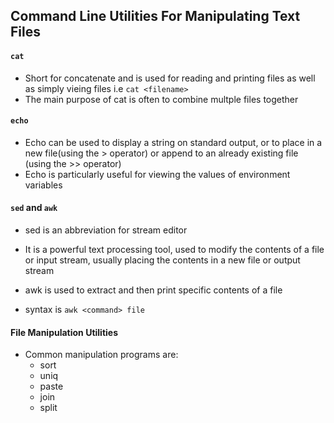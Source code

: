 ## Command Line Utilities For Manipulating Text Files
#### `cat`
- Short for concatenate and is used for reading and printing files as well as simply vieing files i.e `cat <filename>`
- The main purpose of cat is often to combine multple files together

#### `echo`
- Echo can be used to display a string on standard output, or to place in a new file(using the > operator) or append to an already existing file (using the >> operator)
- Echo is particularly useful for viewing the values of environment variables

#### `sed` and `awk`
- sed is an abbreviation for stream editor
- It is a powerful text processing tool, used to modify the contents of a file or  input stream, usually placing the contents in a new file or output stream

- awk is used to extract and then print specific contents of a file
- syntax is `awk <command> file`

#### File Manipulation Utilities
- Common manipulation programs are:
    - sort
    - uniq
    - paste
    - join
    - split

